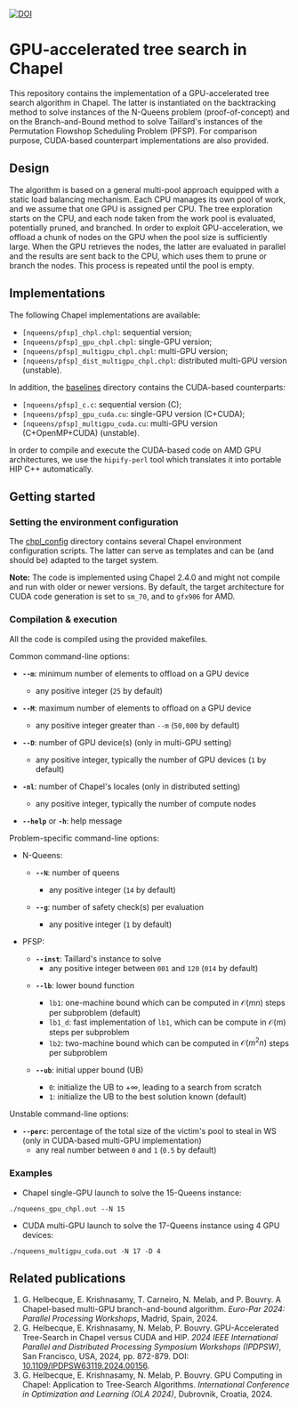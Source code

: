[![DOI](https://zenodo.org/badge/DOI/10.5281/zenodo.10786275.svg)](https://doi.org/10.5281/zenodo.10786275)

# GPU-accelerated tree search in Chapel

This repository contains the implementation of a GPU-accelerated tree search algorithm in Chapel.
The latter is instantiated on the backtracking method to solve instances of the N-Queens problem (proof-of-concept) and on the Branch-and-Bound method to solve Taillard's instances of the Permutation Flowshop Scheduling Problem (PFSP).
For comparison purpose, CUDA-based counterpart implementations are also provided.

## Design

The algorithm is based on a general multi-pool approach equipped with a static load balancing mechanism.
Each CPU manages its own pool of work, and we assume that one GPU is assigned per CPU.
The tree exploration starts on the CPU, and each node taken from the work pool is evaluated, potentially pruned, and branched.
In order to exploit GPU-acceleration, we offload a chunk of nodes on the GPU when the pool size is sufficiently large.
When the GPU retrieves the nodes, the latter are evaluated in parallel and the results are sent back to the CPU, which uses them to prune or branch the nodes.
This process is repeated until the pool is empty.

## Implementations

The following Chapel implementations are available:
- `[nqueens/pfsp]_chpl.chpl`: sequential version;
- `[nqueens/pfsp]_gpu_chpl.chpl`: single-GPU version;
- `[nqueens/pfsp]_multigpu_chpl.chpl`: multi-GPU version;
- `[nqueens/pfsp]_dist_multigpu_chpl.chpl`: distributed multi-GPU version (unstable).

In addition, the [baselines](./baselines/) directory contains the CUDA-based counterparts:
- `[nqueens/pfsp]_c.c`: sequential version (C);
- `[nqueens/pfsp]_gpu_cuda.cu`: single-GPU version (C+CUDA);
- `[nqueens/pfsp]_multigpu_cuda.cu`: multi-GPU version (C+OpenMP+CUDA) (unstable).

In order to compile and execute the CUDA-based code on AMD GPU architectures, we use the `hipify-perl` tool which translates it into portable HIP C++ automatically.

## Getting started

### Setting the environment configuration

The [chpl_config](./chpl_config/) directory contains several Chapel environment configuration scripts.
The latter can serve as templates and can be (and should be) adapted to the target system.

**Note:** The code is implemented using Chapel 2.4.0 and might not compile and run with older or newer versions.
By default, the target architecture for CUDA code generation is set to `sm_70`, and to `gfx906` for AMD.

### Compilation & execution

All the code is compiled using the provided makefiles.

Common command-line options:
- **`--m`**: minimum number of elements to offload on a GPU device
  - any positive integer (`25` by default)

- **`--M`**: maximum number of elements to offload on a GPU device
  - any positive integer greater than `--m` (`50,000` by default)

- **`--D`**: number of GPU device(s) (only in multi-GPU setting)
  - any positive integer, typically the number of GPU devices (`1` by default)

- **`-nl`**: number of Chapel's locales (only in distributed setting)
  - any positive integer, typically the number of compute nodes

- **`--help`** or **`-h`**: help message

Problem-specific command-line options:
- N-Queens:
  - **`--N`**: number of queens
    - any positive integer (`14` by default)

  - **`--g`**: number of safety check(s) per evaluation
    - any positive integer (`1` by default)

- PFSP:
  - **`--inst`**: Taillard's instance to solve
    - any positive integer between `001` and `120` (`014` by default)

  <!-- TODO: give references -->
  - **`--lb`**: lower bound function
    - `lb1`: one-machine bound which can be computed in $\mathcal{O}(mn)$ steps per subproblem (default)
    - `lb1_d`: fast implementation of `lb1`, which can be compute in $\mathcal{O}(m)$ steps per subproblem
    - `lb2`: two-machine bound which can be computed in $\mathcal{O}(m^2n)$ steps per subproblem
    <!-- a two-machine bound which relies on the exact resolution of two-machine problems obtained by relaxing capacity constraints on all machines, with the exception of a pair of machines \(M<sub>u</sub>,M<sub>v</sub>\)<sub>1<=u<v<=m</sub>, and taking the maximum over all $\frac{m(m-1)}{2}$ machine-pairs. It can be computed in $\mathcal{O}(m^2n)$ steps per subproblem. -->

  - **`--ub`**: initial upper bound (UB)
    - `0`: initialize the UB to $+\infty$, leading to a search from scratch
    - `1`: initialize the UB to the best solution known (default)

Unstable command-line options:
- **`--perc`**: percentage of the total size of the victim's pool to steal in WS (only in CUDA-based multi-GPU implementation)
  - any real number between `0` and `1` (`0.5` by default)

### Examples

- Chapel single-GPU launch to solve the 15-Queens instance:
```
./nqueens_gpu_chpl.out --N 15
```

- CUDA multi-GPU launch to solve the 17-Queens instance using 4 GPU devices:
```
./nqueens_multigpu_cuda.out -N 17 -D 4
```

## Related publications

1. G. Helbecque, E. Krishnasamy, T. Carneiro, N. Melab, and P. Bouvry. A Chapel-based multi-GPU branch-and-bound algorithm. *Euro-Par 2024: Parallel Processing Workshops*, Madrid, Spain, 2024.
2. G. Helbecque, E. Krishnasamy, N. Melab, P. Bouvry. GPU-Accelerated Tree-Search in Chapel versus CUDA and HIP. *2024 IEEE International Parallel and Distributed Processing Symposium Workshops (IPDPSW)*, San Francisco, USA, 2024, pp. 872-879. DOI: [10.1109/IPDPSW63119.2024.00156](https://doi.org/10.1109/IPDPSW63119.2024.00156).
3. G. Helbecque, E. Krishnasamy, N. Melab, P. Bouvry. GPU Computing in Chapel: Application to Tree-Search Algorithms. *International Conference in Optimization and Learning (OLA 2024)*, Dubrovnik, Croatia, 2024.
